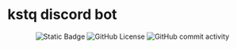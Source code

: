 # kstq discord bot
<p align="center">
  <img alt="Static Badge" src="https://img.shields.io/badge/version-1.1.0--alpha-blue">
  <img alt="GitHub License" src="https://img.shields.io/github/license/KosteQ314/kstq">
  <img alt="GitHub commit activity" src="https://img.shields.io/github/commit-activity/t/KosteQ314/kstq?color=neongreen">
</p>
